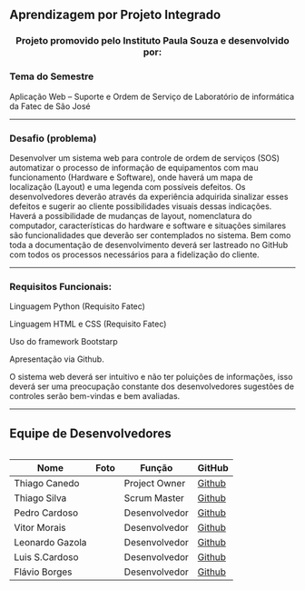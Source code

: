 ## Aprendizagem por Projeto Integrado

<h3 align="center">Projeto promovido pelo Instituto Paula Souza e desenvolvido por:</h3>

<div>
<h3> Tema do Semestre </h2>
<p> Aplicação Web – Suporte e Ordem de Serviço de Laboratório de informática da Fatec de São José </p>
<hr>
<h3> Desafio (problema) </h2>
<p> Desenvolver um sistema web para controle de ordem de serviços (SOS) automatizar o processo de informação de equipamentos com mau funcionamento (Hardware e Software), onde haverá um mapa de localização (Layout) e uma legenda com possíveis defeitos. Os desenvolvedores deverão através da experiência adquirida sinalizar esses defeitos e sugerir ao cliente possibilidades visuais dessas indicações. Haverá a possibilidade de mudanças de layout, nomenclatura do computador, características do hardware e software e situações similares são funcionalidades que deverão ser contemplados no sistema. Bem como toda a documentação de desenvolvimento deverá ser lastreado no GitHub com todos os processos necessários para a fidelização do cliente. </p>
<hr>
<h3> Requisitos Funcionais: </h2>

Linguagem Python (Requisito Fatec) 

Linguagem HTML e CSS (Requisito Fatec) 

Uso do framework Bootstarp 

Apresentação via Github. 

O sistema web deverá ser intuitivo e não ter poluições de informações, isso deverá ser uma preocupação constante dos desenvolvedores sugestões de controles serão bem-vindas e bem avaliadas. 
<hr>
</div>

<div>
<h2> Equipe de Desenvolvedores</h2>
  <table align="left">
    <thead>
      <th>Nome</th>
      <th>Foto</th>
      <th>Função</th>
      <th>GitHub</th>
    </thead>
    <tbody>
     <tr>
     <td> Thiago Canedo
       <td>
         <img src=>
       </td>
       <td>Project Owner</td>
       <td><a href="https://github.com/ThiagoCanedo">Github</a></td>
      </tr>
      <tr>
     <td> Thiago Silva
       <td>
         <img src=>
       </td>
       <td>Scrum Master</td>
       <td><a href="https://github.com/thiagosilva89">Github</a></td>
      </tr>
      <tr>
     <td> Pedro Cardoso
       <td>
         <img src=>
       </td>
       <td>Desenvolvedor</td>
       <td><a href="https://github.com/phscz">Github</a></td>
      </tr>
      <td> Vitor Morais
       <td>
         <img src=>
       </td>
       <td>Desenvolvedor</td>
       <td><a href="https://github.com/vmorais111">Github</a></td>
      </tr>
  <td> Leonardo Gazola
       <td>
         <img src=>
       </td>
       <td>Desenvolvedor</td>
       <td><a href="https://github.com/Leonardo-Gazola-Medeiros">Github</a></td>
      </tr>
      <td> Luis S.Cardoso
       <td>
         <img src=>
       </td>
       <td>Desenvolvedor</td>
       <td><a href="https://github.com/LuisSCardoso">Github</a></td>
      </tr>
      <td> Flávio Borges
       <td>
         <img src=>
       </td>
       <td>Desenvolvedor</td>
       <td><a href="">Github</a></td>
      </tr>
</div>
       

